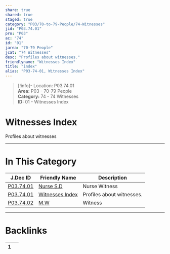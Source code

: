 ```yaml
---  
share: true  
shared: true  
staged: true  
category: "P03/70-to-79-People/74-Witnesses"  
jid: "P03.74.01"  
pro: "P03"  
ac: "74"  
id: "01"  
jarea: "70-79 People"  
jcat: "74 Witnesses"  
desc: "Profiles about witnesses."  
friendlyname: "Witnesses Index"  
title: "index"  
alias: "P03-74-01, Witnesses Index"  
---  
```

>[!info]- Location: P03.74.01  
>**Area:** P03 - 70-79 People  
>**Category:** 74 - 74 Witnesses  
>**ID:** 01 - Witnesses Index  
  
# Witnesses Index  
  
Profiles about witnesses  
   
  
  
---  
# In This Category  
  
| J.Dec ID                                                                             | Friendly Name                                                                        | Description               |  
| ------------------------------------------------------------------------------------ | ------------------------------------------------------------------------------------ | ------------------------- |  
| [P03.74.01](./01-Nurse-SD.md) | [Nurse S.D](./01-Nurse-SD.md) | Nurse Witness             |  
| [P03.74.01](index.md)       | [Witnesses Index](index.md) | Profiles about witnesses. |  
| [P03.74.02](./02-MW.md)       | [M.W](./02-MW.md)             | Witness                   |  
  
  
---  
# Backlinks  
<div><table class="dataview table-view-table"><thead class="table-view-thead"><tr class="table-view-tr-header"><th class="table-view-th"><span></span><span class="dataview small-text">1</span></th><th class="table-view-th"><span></span></th></tr></thead><tbody class="table-view-tbody"></tbody></table></div>